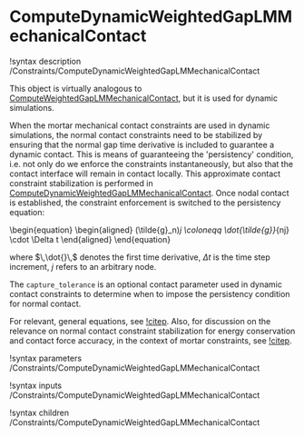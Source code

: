 # ComputeDynamicWeightedGapLMMechanicalContact

!syntax description /Constraints/ComputeDynamicWeightedGapLMMechanicalContact

This object is virtually analogous to [ComputeWeightedGapLMMechanicalContact](/ComputeWeightedGapLMMechanicalContact.md), but it is used for dynamic simulations.

When the mortar mechanical contact constraints are used in dynamic simulations, the normal contact constraints need to be stabilized by ensuring that the normal gap time derivative is included to guarantee a dynamic contact. This is means of guaranteeing the 'persistency' condition, i.e. not only do we enforce the constraints instantaneously, but also that the contact interface will remain in contact locally. This approximate contact constraint stabilization is performed in  [ComputeDynamicWeightedGapLMMechanicalContact](/ComputeDynamicWeightedGapLMMechanicalContact.md). Once nodal contact is established, the constraint enforcement is switched to the persistency equation:

\begin{equation}
\begin{aligned}
(\tilde{g}_n)_j \coloneqq  \dot{\tilde{g}}_{nj} \cdot \Delta t
\end{aligned}
\end{equation}

where $\,\dot{}\,$ denotes the first time derivative, $\Delta t$ is the time step increment, $j$ refers to an arbitrary node.

The `capture_tolerance` is an optional contact parameter used in dynamic contact constraints to determine when to impose the persistency condition for normal contact.

For relevant, general equations, see [!citep](tal2018dynamic). Also, for discussion on the relevance on normal contact constraint stabilization for energy conservation and contact force accuracy, in the context of mortar constraints, see [!citep](recuero2022practical).

!syntax parameters /Constraints/ComputeDynamicWeightedGapLMMechanicalContact

!syntax inputs /Constraints/ComputeDynamicWeightedGapLMMechanicalContact

!syntax children /Constraints/ComputeDynamicWeightedGapLMMechanicalContact
